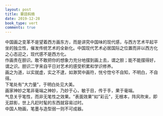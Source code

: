 ```yaml
---
layout: post
title: 要語鈎摘
date: 2019-12-28
book_type: vert
comments: true
---
```


中国画之变革不是望着西方画东方，而是讲究中国味的现代感，与西方艺术平起平坐的独立性，催发传统艺术的全新化。中国现代艺术必居国际之位置而非以西方化之心态迎之，现代感不是西方化。
<br>
作画贵在胆识。敢不敢把你的想象力充分地摆到画上去，谓之胆；能不能摆得好，谓之识。胆识二字来自平日对艺术的感受积累和学识修养。
<br>
<span class='empha-double-circle-filled'>
画之为道，以实就虚，实之不逮，如渺冥中画符，恍兮惚兮不自知，不明白，不自得。
</span>
<br>
下笔处有"大力量"，于明白处见大美。
<br>
画家神妙之笔非毫端之神妙，乃妙于心，敏于目，传于手，<span class='empha-double-circle-filled'>果</span>于毫端。
<br>
气息关乎笔性，而非无笔性之效果。"表面效果"如"彩云"，无根本，阵风吹来，即无踪影，世上凡赶时髦的东西就容易过时。
<br>
中国人物画，笔墨与造型弱一则不可成器。
